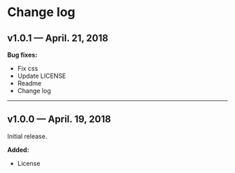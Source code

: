 ﻿# Change log

## v1.0.1 — April. 21, 2018

**Bug fixes:**
- Fix css
- Update LICENSE
- Readme
- Change log

---

## v1.0.0 — April. 19, 2018

Initial release.

**Added:**
- License
